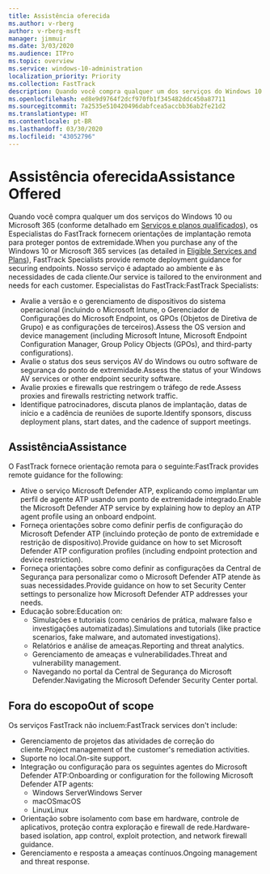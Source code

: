 ```yaml
---
title: Assistência oferecida
ms.author: v-rberg
author: v-rberg-msft
manager: jimmuir
ms.date: 3/03/2020
ms.audience: ITPro
ms.topic: overview
ms.service: windows-10-administration
localization_priority: Priority
ms.collection: FastTrack
description: Quando você compra qualquer um dos serviços do Windows 10 ou Microsoft 365, os Especialistas do FastTrack fornecem orientações de implantação remota para proteger pontos de extremidade. Nosso serviço é adaptado ao ambiente e às necessidades de cada cliente.
ms.openlocfilehash: ed8e9d9764f2dcf970fb1f345482ddc450a87711
ms.sourcegitcommit: 7a2535e510420496dabfcea5accbb36ab2fe21d2
ms.translationtype: HT
ms.contentlocale: pt-BR
ms.lasthandoff: 03/30/2020
ms.locfileid: "43052796"
---
```

# <a name="assistance-offered"></a><span data-ttu-id="e869f-104">Assistência oferecida</span><span class="sxs-lookup"><span data-stu-id="e869f-104">Assistance Offered</span></span>  

<span data-ttu-id="e869f-105">Quando você compra qualquer um dos serviços do Windows 10 ou Microsoft 365 (conforme detalhado em [Serviços e planos qualificados](M365-eligible-services-and-plans.md)), os Especialistas do FastTrack fornecem orientações de implantação remota para proteger pontos de extremidade.</span><span class="sxs-lookup"><span data-stu-id="e869f-105">When you purchase any of the Windows 10 or Microsoft 365 services (as detailed in [Eligible Services and Plans](M365-eligible-services-and-plans.md)), FastTrack Specialists provide remote deployment guidance for securing endpoints.</span></span> <span data-ttu-id="e869f-106">Nosso serviço é adaptado ao ambiente e às necessidades de cada cliente.</span><span class="sxs-lookup"><span data-stu-id="e869f-106">Our service is tailored to the environment and needs for each customer.</span></span> <span data-ttu-id="e869f-107">Especialistas do FastTrack:</span><span class="sxs-lookup"><span data-stu-id="e869f-107">FastTrack Specialists:</span></span>
- <span data-ttu-id="e869f-108">Avalie a versão e o gerenciamento de dispositivos do sistema operacional (incluindo o Microsoft Intune, o Gerenciador de Configurações do Microsoft Endpoint, os GPOs (Objetos de Diretiva de Grupo) e as configurações de terceiros).</span><span class="sxs-lookup"><span data-stu-id="e869f-108">Assess the OS version and device management (including Microsoft Intune, Microsoft Endpoint Configuration Manager, Group Policy Objects (GPOs), and third-party configurations).</span></span>
- <span data-ttu-id="e869f-109">Avalie o status dos seus serviços AV do Windows ou outro software de segurança do ponto de extremidade.</span><span class="sxs-lookup"><span data-stu-id="e869f-109">Assess the status of your Windows AV services or other endpoint security software.</span></span>
- <span data-ttu-id="e869f-110">Avalie proxies e firewalls que restringem o tráfego de rede.</span><span class="sxs-lookup"><span data-stu-id="e869f-110">Assess proxies and firewalls restricting network traffic.</span></span>
- <span data-ttu-id="e869f-111">Identifique patrocinadores, discuta planos de implantação, datas de início e a cadência de reuniões de suporte.</span><span class="sxs-lookup"><span data-stu-id="e869f-111">Identify sponsors, discuss deployment plans, start dates, and the cadence of support meetings.</span></span>

## <a name="assistance"></a><span data-ttu-id="e869f-112">Assistência</span><span class="sxs-lookup"><span data-stu-id="e869f-112">Assistance</span></span>

<span data-ttu-id="e869f-113">O FastTrack fornece orientação remota para o seguinte:</span><span class="sxs-lookup"><span data-stu-id="e869f-113">FastTrack provides remote guidance for the following:</span></span>
- <span data-ttu-id="e869f-114">Ative o serviço Microsoft Defender ATP, explicando como implantar um perfil de agente ATP usando um ponto de extremidade integrado.</span><span class="sxs-lookup"><span data-stu-id="e869f-114">Enable the Microsoft Defender ATP service by explaining how to deploy an ATP agent profile using an onboard endpoint.</span></span>
- <span data-ttu-id="e869f-115">Forneça orientações sobre como definir perfis de configuração do Microsoft Defender ATP (incluindo proteção de ponto de extremidade e restrição de dispositivo).</span><span class="sxs-lookup"><span data-stu-id="e869f-115">Provide guidance on how to set Microsoft Defender ATP configuration profiles (including endpoint protection and device restriction).</span></span>
- <span data-ttu-id="e869f-116">Forneça orientações sobre como definir as configurações da Central de Segurança para personalizar como o Microsoft Defender ATP atende às suas necessidades.</span><span class="sxs-lookup"><span data-stu-id="e869f-116">Provide guidance on how to set Security Center settings to personalize how Microsoft Defender ATP addresses your needs.</span></span>
- <span data-ttu-id="e869f-117">Educação sobre:</span><span class="sxs-lookup"><span data-stu-id="e869f-117">Education on:</span></span>
    - <span data-ttu-id="e869f-118">Simulações e tutoriais (como cenários de prática, malware falso e investigações automatizadas).</span><span class="sxs-lookup"><span data-stu-id="e869f-118">Simulations and tutorials (like practice scenarios, fake malware, and automated investigations).</span></span>
    - <span data-ttu-id="e869f-119">Relatórios e análise de ameaças.</span><span class="sxs-lookup"><span data-stu-id="e869f-119">Reporting and threat analytics.</span></span>
    - <span data-ttu-id="e869f-120">Gerenciamento de ameaças e vulnerabilidades.</span><span class="sxs-lookup"><span data-stu-id="e869f-120">Threat and vulnerability management.</span></span>
    - <span data-ttu-id="e869f-121">Navegando no portal da Central de Segurança do Microsoft Defender.</span><span class="sxs-lookup"><span data-stu-id="e869f-121">Navigating the Microsoft Defender Security Center portal.</span></span>

## <a name="out-of-scope"></a><span data-ttu-id="e869f-122">Fora do escopo</span><span class="sxs-lookup"><span data-stu-id="e869f-122">Out of scope</span></span>

<span data-ttu-id="e869f-123">Os serviços FastTrack não incluem:</span><span class="sxs-lookup"><span data-stu-id="e869f-123">FastTrack services don't include:</span></span>
- <span data-ttu-id="e869f-124">Gerenciamento de projetos das atividades de correção do cliente.</span><span class="sxs-lookup"><span data-stu-id="e869f-124">Project management of the customer's remediation activities.</span></span>
- <span data-ttu-id="e869f-125">Suporte no local.</span><span class="sxs-lookup"><span data-stu-id="e869f-125">On-site support.</span></span>
- <span data-ttu-id="e869f-126">Integração ou configuração para os seguintes agentes do Microsoft Defender ATP:</span><span class="sxs-lookup"><span data-stu-id="e869f-126">Onboarding or configuration for the following Microsoft Defender ATP agents:</span></span>
   - <span data-ttu-id="e869f-127">Windows Server</span><span class="sxs-lookup"><span data-stu-id="e869f-127">Windows Server</span></span>
   - <span data-ttu-id="e869f-128">macOS</span><span class="sxs-lookup"><span data-stu-id="e869f-128">macOS</span></span>
   - <span data-ttu-id="e869f-129">Linux</span><span class="sxs-lookup"><span data-stu-id="e869f-129">Linux</span></span>
- <span data-ttu-id="e869f-130">Orientação sobre isolamento com base em hardware, controle de aplicativos, proteção contra exploração e firewall de rede.</span><span class="sxs-lookup"><span data-stu-id="e869f-130">Hardware-based isolation, app control, exploit protection, and network firewall guidance.</span></span>
- <span data-ttu-id="e869f-131">Gerenciamento e resposta a ameaças contínuos.</span><span class="sxs-lookup"><span data-stu-id="e869f-131">Ongoing management and threat response.</span></span>
